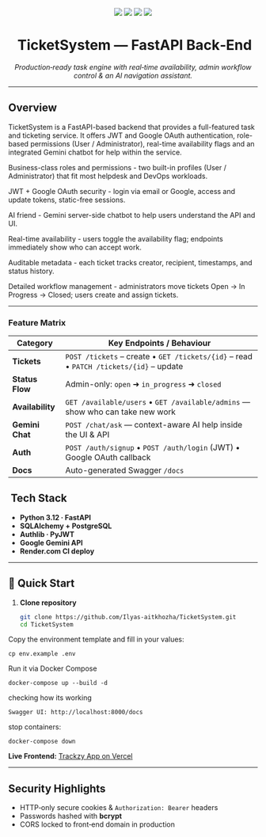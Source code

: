 <!-- Project Title and Badges -->
<p align="center">
  <img src="https://img.shields.io/badge/Built%20with-FastAPI-009688?style=for-the-badge&logo=fastapi&logoColor=white"/>
  <img src="https://img.shields.io/badge/Auth-JWT%20%26%20Google%20OAuth-F44336?style=for-the-badge&logo=jsonwebtokens&logoColor=white"/>
  <img src="https://img.shields.io/badge/AI-Gemini-673AB7?style=for-the-badge"/>
  <img src="https://img.shields.io/badge/Deploy-Render.com-4CAF50?style=for-the-badge"/>
</p>

<h1 align="center"> TicketSystem — FastAPI Back‑End</h1>
<p align="center"><em>Production‑ready task engine with real‑time availability, admin workflow control &amp; an AI navigation assistant.</em></p>

---

## Overview

TicketSystem is a FastAPI-based backend that provides a full-featured task and ticketing service. It offers JWT and Google OAuth authentication, role-based permissions (User / Administrator), real-time availability flags and an integrated Gemini chatbot for help within the service.

Business-class roles and permissions - two built-in profiles (User / Administrator) that fit most helpdesk and DevOps workloads.

JWT + Google OAuth security - login via email or Google, access and update tokens, static-free sessions.

AI friend - Gemini server-side chatbot to help users understand the API and UI.

Real-time availability - users toggle the availability flag; endpoints immediately show who can accept work.

Auditable metadata - each ticket tracks creator, recipient, timestamps, and status history. 

Detailed workflow management - administrators move tickets Open → In Progress → Closed; users create and assign tickets.

---

### Feature Matrix

| Category | Key Endpoints / Behaviour |
|----------|---------------------------|
| **Tickets** | `POST /tickets` – create • `GET /tickets/{id}` – read • `PATCH /tickets/{id}` – update |
| **Status Flow** | Admin-only: `open` ➜ `in_progress` ➜ `closed` |
| **Availability** | `GET /available/users` • `GET /available/admins` — show who can take new work |
| **Gemini Chat** | `POST /chat/ask` — context-aware AI help inside the UI & API |
| **Auth** | `POST /auth/signup` • `POST /auth/login` (JWT) • Google OAuth callback |
| **Docs** | Auto-generated Swagger `/docs` |

##  Tech Stack

- **Python 3.12 · FastAPI**
- **SQLAlchemy + PostgreSQL**
- **Authlib · PyJWT**
- **Google Gemini API**
- **Render.com CI deploy**

---

## 🚀 Quick Start

1. **Clone repository**  
   ```bash
   git clone https://github.com/Ilyas-aitkhozha/TicketSystem.git
   cd TicketSystem

Copy the environment template and fill in your values:

  ```cp env.example .env```

Run it via Docker Compose

  ```docker-compose up --build -d```

checking how its working 

    Swagger UI: http://localhost:8000/docs

stop containers:

  ```docker-compose down```

**Live Frontend:** [Trackzy App on Vercel](https://trackzy-gamma.vercel.app)


---

##  Security Highlights

- HTTP‑only secure cookies & `Authorization: Bearer` headers
- Passwords hashed with **bcrypt**
- CORS locked to front‑end domain in production



